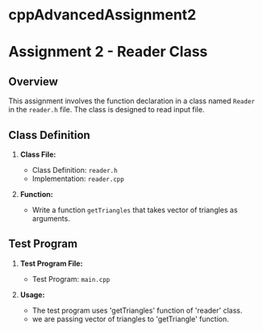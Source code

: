 # cppAdvancedAssignment2

# Assignment 2 - Reader Class
 
## Overview
 
This assignment involves the function declaration in a class named `Reader` in the `reader.h` file. The class is designed to read input file.
 
## Class Definition
 
1. **Class File:**
   - Class Definition: `reader.h`
   - Implementation: `reader.cpp`
 
2. **Function:**
   - Write a function `getTriangles` that takes vector of triangles as arguments.
 
## Test Program
 
1. **Test Program File:**
   - Test Program: `main.cpp`
 
2. **Usage:**
   - The test program uses 'getTriangles' function of 'reader' class.
   - we are passing vector of triangles to 'getTriangle' function.
